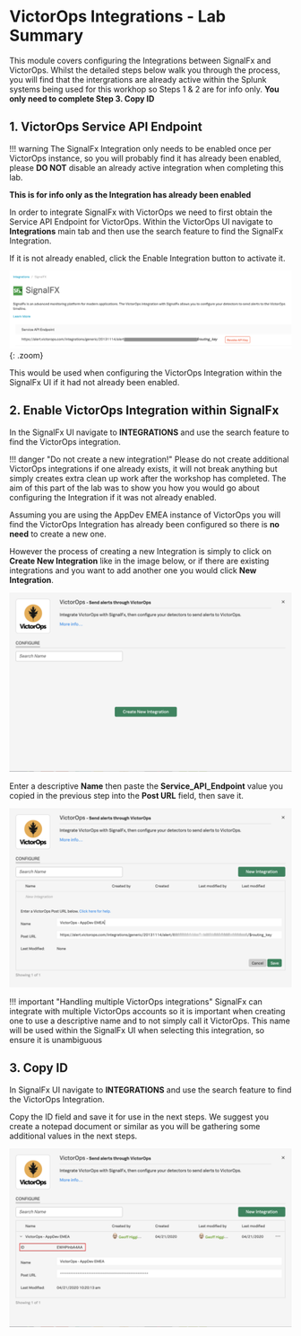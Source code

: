 # VictorOps Integrations - Lab Summary

This module covers configuring the Integrations between SignalFx and VictorOps. Whilst the detailed steps below walk you through the process, you will find that the intergrations are already active within the Splunk systems being used for this workhop so Steps 1 & 2 are for info only.  **You only need to complete Step 3. Copy ID**

## 1. VictorOps Service API Endpoint

!!! warning
    The SignalFx Integration only needs to be enabled once per VictorOps instance, so you will probably find it has already been enabled, please **DO NOT** disable an already active integration when completing this lab.

**This is for info only as the Integration has already been enabled**

In order to integrate SignalFx with VictorOps we need to first obtain the Service API Endpoint for VictorOps. Within the VictorOps UI navigate to **Integrations** main tab and then use the search feature to find the SignalFx Integration.

If it is not already enabled, click the Enable Integration button to activate it.

![Endpoint](../../images/victorops/endpoint.png){: .zoom}

This would be used when configuring the VictorOps Integration within the SignalFx UI if it had not already been enabled.

## 2. Enable VictorOps Integration within SignalFx

In the SignalFx UI navigate to **INTEGRATIONS** and use the search feature to find the VictorOps integration.

!!! danger "Do not create a new integration!"
    Please do not create additional VictorOps integrations if one already exists, it will not break anything but simply creates extra clean up work after the workshop has completed.  The aim of this part of the lab was to show you how you would go about configuring the Integration if it was not already enabled.

Assuming you are using the AppDev EMEA instance of VictorOps you will find the VictorOps Integration has already been configured so there is **no need** to create a new one.

However the process of creating a new Integration is simply to click on **Create New Integration** like in the image below, or if there are existing integrations and you want to add another one you would click **New Integration**.

![VictorOps Integration](../../images/victorops/m7-sfx-new-vo-integration.png)

Enter a descriptive **Name** then paste the **Service_API_Endpoint** value you copied in the previous step into the **Post URL** field, then save it.

![VictorOps Integration](../../images/victorops/m7-sfx-vo-integration-url.png)

!!! important "Handling multiple VictorOps integrations"
    SignalFx can integrate with multiple VictorOps accounts so it is important when creating one to use a descriptive name and to not simply call it VictorOps.  This name will be used within the SignalFx UI when selecting this integration, so ensure it is unambiguous

## 3. Copy ID

In SignalFx UI navigate to **INTEGRATIONS** and use the search feature to find the VictorOps Integration.

Copy the ID field and save it for use in the next steps.  We suggest you create a notepad document or similar as you will be gathering some additional values in the next steps.

![VictorOps Integration](../../images/victorops/m7-sfx-vo-integration-id.png)
